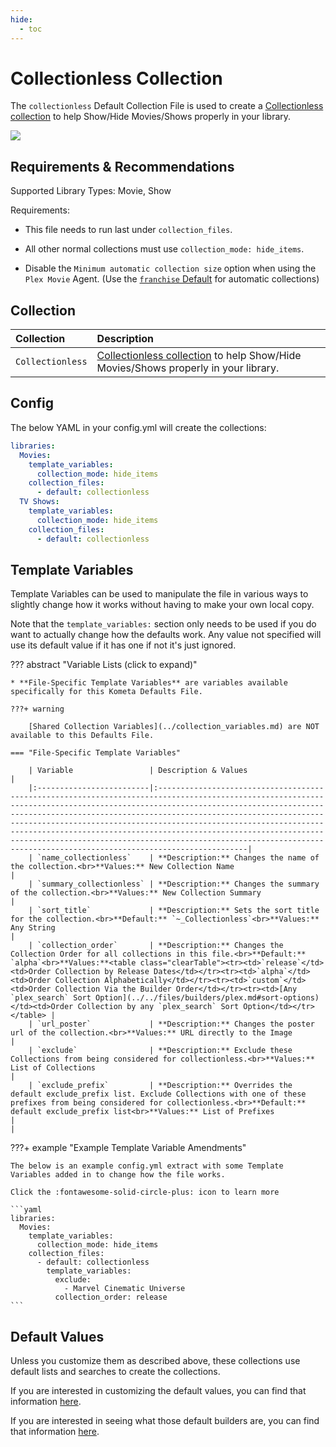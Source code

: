 ```yaml
---
hide:
  - toc
---
```

# Collectionless Collection

The `collectionless` Default Collection File is used to create a 
[Collectionless collection](../../files/builders/plex.md#plex-collectionless) to help Show/Hide Movies/Shows properly in 
your library.

![](../images/collectionless.png)

## Requirements & Recommendations

Supported Library Types: Movie, Show

Requirements: 

* This file needs to run last under `collection_files`.

* All other normal collections must use `collection_mode: hide_items`.

* Disable the `Minimum automatic collection size` option when using the `Plex Movie` Agent. (Use the 
[`franchise` Default](../movie/franchise.md) for automatic collections)

## Collection

| Collection       | Description                                                                                                                            |
|:-----------------|:---------------------------------------------------------------------------------------------------------------------------------------|
| `Collectionless` | [Collectionless collection](../../files/builders/plex.md#plex-collectionless) to help Show/Hide Movies/Shows properly in your library. |

## Config

The below YAML in your config.yml will create the collections:

```yaml
libraries:
  Movies:
    template_variables:
      collection_mode: hide_items
    collection_files:
      - default: collectionless
  TV Shows:
    template_variables:
      collection_mode: hide_items
    collection_files:
      - default: collectionless
```

## Template Variables

Template Variables can be used to manipulate the file in various ways to slightly change how it works without having to 
make your own local copy.

Note that the `template_variables:` section only needs to be used if you do want to actually change how the defaults 
work. Any value not specified will use its default value if it has one if not it's just ignored.

??? abstract "Variable Lists (click to expand)"

    * **File-Specific Template Variables** are variables available specifically for this Kometa Defaults File.

    ???+ warning

        [Shared Collection Variables](../collection_variables.md) are NOT available to this Defaults File.

    === "File-Specific Template Variables"

        | Variable                 | Description & Values                                                                                                                                                                                                                                                                                                                                                                                                                                                                                                          |
        |:-------------------------|:------------------------------------------------------------------------------------------------------------------------------------------------------------------------------------------------------------------------------------------------------------------------------------------------------------------------------------------------------------------------------------------------------------------------------------------------------------------------------------------------------------------------------|
        | `name_collectionless`    | **Description:** Changes the name of the collection.<br>**Values:** New Collection Name                                                                                                                                                                                                                                                                                                                                                                                                                                       |
        | `summary_collectionless` | **Description:** Changes the summary of the collection.<br>**Values:** New Collection Summary                                                                                                                                                                                                                                                                                                                                                                                                                                 |
        | `sort_title`             | **Description:** Sets the sort title for the collection.<br>**Default:** `~_Collectionless`<br>**Values:** Any String                                                                                                                                                                                                                                                                                                                                                                                                         |
        | `collection_order`       | **Description:** Changes the Collection Order for all collections in this file.<br>**Default:** `alpha`<br>**Values:**<table class="clearTable"><tr><td>`release`</td><td>Order Collection by Release Dates</td></tr><tr><td>`alpha`</td><td>Order Collection Alphabetically</td></tr><tr><td>`custom`</td><td>Order Collection Via the Builder Order</td></tr><tr><td>[Any `plex_search` Sort Option](../../files/builders/plex.md#sort-options)</td><td>Order Collection by any `plex_search` Sort Option</td></tr></table> |
        | `url_poster`             | **Description:** Changes the poster url of the collection.<br>**Values:** URL directly to the Image                                                                                                                                                                                                                                                                                                                                                                                                                           |
        | `exclude`                | **Description:** Exclude these Collections from being considered for collectionless.<br>**Values:** List of Collections                                                                                                                                                                                                                                                                                                                                                                                                       |
        | `exclude_prefix`         | **Description:** Overrides the default exclude_prefix list. Exclude Collections with one of these prefixes from being considered for collectionless.<br>**Default:** default exclude_prefix list<br>**Values:** List of Prefixes                                                                                                                                                                                                                                                |                                                                                                                                                                                                                                                                                                                                                 |

???+ example "Example Template Variable Amendments"

    The below is an example config.yml extract with some Template Variables added in to change how the file works.

    Click the :fontawesome-solid-circle-plus: icon to learn more

    ```yaml
    libraries:
      Movies:
        template_variables:
          collection_mode: hide_items
        collection_files:
          - default: collectionless
            template_variables:
              exclude:
                - Marvel Cinematic Universe
              collection_order: release
    ```

## Default Values

Unless you customize them as described above, these collections use default lists and searches to create the collections.

If you are interested in customizing the default values, you can find that information [here](#template-variables).

If you are interested in seeing what those default builders are, you can find that information [here](../sources.md).
